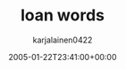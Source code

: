---
title: 'loan words'
posts: 1
hash: 't350'
author: 'karjalainen0422'
date: 2005-01-22T23:41:00+00:00
sources:
  - http://forums.tokipona.org/viewtopic.php%3Ft=350.html
---